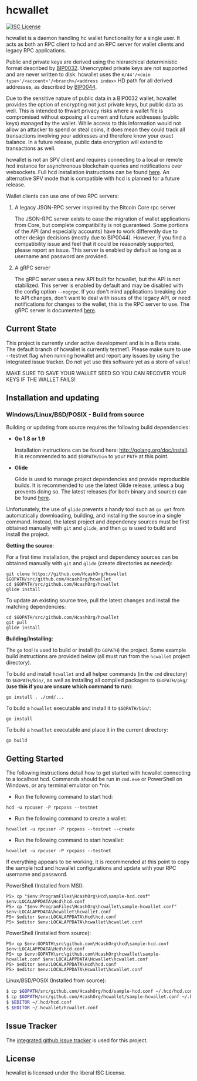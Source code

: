 hcwallet
=========

[![ISC License](http://img.shields.io/badge/license-ISC-blue.svg)](http://copyfree.org)

hcwallet is a daemon handling hc wallet functionality for a
single user.  It acts as both an RPC client to hcd and an RPC server
for wallet clients and legacy RPC applications.

Public and private keys are derived using the hierarchical
deterministic format described by
[BIP0032](https://github.com/bitcoin/bips/blob/master/bip-0032.mediawiki).
Unencrypted private keys are not supported and are never written to
disk.  hcwallet uses the
`m/44'/<coin type>'/<account>'/<branch>/<address index>`
HD path for all derived addresses, as described by
[BIP0044](https://github.com/bitcoin/bips/blob/master/bip-0044.mediawiki).

Due to the sensitive nature of public data in a BIP0032 wallet,
hcwallet provides the option of encrypting not just private keys, but
public data as well.  This is intended to thwart privacy risks where a
wallet file is compromised without exposing all current and future
addresses (public keys) managed by the wallet. While access to this
information would not allow an attacker to spend or steal coins, it
does mean they could track all transactions involving your addresses
and therefore know your exact balance.  In a future release, public data
encryption will extend to transactions as well.

hcwallet is not an SPV client and requires connecting to a local or
remote hcd instance for asynchronous blockchain queries and
notifications over websockets.  Full hcd installation instructions
can be found [here](https://github.com/HcashOrg/hcd).  An alternative
SPV mode that is compatible with hcd is planned for a future release.

Wallet clients can use one of two RPC servers:

  1. A legacy JSON-RPC server inspired by the Bitcoin Core rpc server

     The JSON-RPC server exists to ease the migration of wallet applications
     from Core, but complete compatibility is not guaranteed.  Some portions of
     the API (and especially accounts) have to work differently due to other
     design decisions (mostly due to BIP0044).  However, if you find a
     compatibility issue and feel that it could be reasonably supported, please
     report an issue.  This server is enabled by default as long as a username
     and password are provided.

  2. A gRPC server

     The gRPC server uses a new API built for hcwallet, but the API is not
     stabilized.  This server is enabled by default and may be disabled with
     the config option `--nogrpc`.  If you don't mind applications breaking
     due to API changes, don't want to deal with issues of the legacy API, or
     need notifications for changes to the wallet, this is the RPC server to
     use. The gRPC server is documented [here](./rpc/documentation/README.md).

## Current State

This project is currently under active development and is in a Beta state. The default branch of hcwallet is currently testnet1. Please make sure to use --testnet flag when running hcwallet and report any issues by using the integrated issue tracker. Do not yet use this software yet as a store of value!

MAKE SURE TO SAVE YOUR WALLET SEED SO YOU CAN RECOVER YOUR KEYS IF THE WALLET FAILS!

## Installation and updating

### Windows/Linux/BSD/POSIX - Build from source

Building or updating from source requires the following build dependencies:

- **Go 1.8 or 1.9**

  Installation instructions can be found here: http://golang.org/doc/install.
  It is recommended to add `$GOPATH/bin` to your `PATH` at this point.

- **Glide**

  Glide is used to manage project dependencies and provide reproducible builds.
  It is recommended to use the latest Glide release, unless a bug prevents doing
  so.  The latest releases (for both binary and source) can be found
  [here](https://github.com/Masterminds/glide/releases).

Unfortunately, the use of `glide` prevents a handy tool such as `go get` from
automatically downloading, building, and installing the source in a single
command.  Instead, the latest project and dependency sources must be first
obtained manually with `git` and `glide`, and then `go` is used to build and
install the project.

**Getting the source**:

For a first time installation, the project and dependency sources can be
obtained manually with `git` and `glide` (create directories as needed):

```
git clone https://github.com/HcashOrg/hcwallet $GOPATH/src/github.com/HcashOrg/hcwallet
cd $GOPATH/src/github.com/HcashOrg/hcwallet
glide install
```

To update an existing source tree, pull the latest changes and install the
matching dependencies:

```
cd $GOPATH/src/github.com/HcashOrg/hcwallet
git pull
glide install
```

**Building/Installing**:

The `go` tool is used to build or install (to `GOPATH`) the project.  Some
example build instructions are provided below (all must run from the `hcwallet`
project directory).

To build and install `hcwallet` and all helper commands (in the `cmd`
directory) to `$GOPATH/bin/`, as well as installing all compiled packages to
`$GOPATH/pkg/` (**use this if you are unsure which command to run**):

```
go install . ./cmd/...
```

To build a `hcwallet` executable and install it to `$GOPATH/bin/`:

```
go install
```

To build a `hcwallet` executable and place it in the current directory:

```
go build
```

## Getting Started

The following instructions detail how to get started with hcwallet connecting
to a localhost hcd.  Commands should be run in `cmd.exe` or PowerShell on
Windows, or any terminal emulator on *nix.

- Run the following command to start hcd:

```
hcd -u rpcuser -P rpcpass --testnet
```

- Run the following command to create a wallet:

```
hcwallet -u rpcuser -P rpcpass --testnet --create
```

- Run the following command to start hcwallet:

```
hcwallet -u rpcuser -P rpcpass --testnet
```

If everything appears to be working, it is recommended at this point to
copy the sample hcd and hcwallet configurations and update with your
RPC username and password.

PowerShell (Installed from MSI):
```
PS> cp "$env:ProgramFiles\HcashOrg\Hcd\sample-hcd.conf" $env:LOCALAPPDATA\Hcd\hcd.conf
PS> cp "$env:ProgramFiles\HcashOrg\hcwallet\sample-hcwallet.conf" $env:LOCALAPPDATA\hcwallet\hcwallet.conf
PS> $editor $env:LOCALAPPDATA\Hcd\hcd.conf
PS> $editor $env:LOCALAPPDATA\hcwallet\hcwallet.conf
```

PowerShell (Installed from source):
```
PS> cp $env:GOPATH\src\github.com\HcashOrg\hcd\sample-hcd.conf $env:LOCALAPPDATA\Hcd\hcd.conf
PS> cp $env:GOPATH\src\github.com\HcashOrg\hcwallet\sample-hcwallet.conf $env:LOCALAPPDATA\Hcwallet\hcwallet.conf
PS> $editor $env:LOCALAPPDATA\Hcd\hcd.conf
PS> $editor $env:LOCALAPPDATA\Hcwallet\hcwallet.conf
```

Linux/BSD/POSIX (Installed from source):
```bash
$ cp $GOPATH/src/github.com/HcashOrg/hcd/sample-hcd.conf ~/.hcd/hcd.conf
$ cp $GOPATH/src/github.com/HcashOrg/hcwallet/sample-hcwallet.conf ~/.hcwallet/hcwallet.conf
$ $EDITOR ~/.hcd/hcd.conf
$ $EDITOR ~/.hcwallet/hcwallet.conf
```

## Issue Tracker

The [integrated github issue tracker](https://github.com/HcashOrg/hcwallet/issues)
is used for this project.

## License

hcwallet is licensed under the liberal ISC License.
